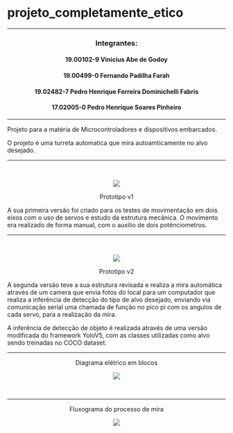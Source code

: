 <h1>projeto_completamente_etico</h1>

<hr>
<h3 align="center">Integrantes:</h3>

<h4 align="center">19.00102-9 Vinicius Abe de Godoy </h4>
<h4 align="center">19.00499-0 Fernando Padilha Farah </h4>
<h4 align="center">19.02482-7 Pedro Henrique Ferreira Dominichelli Fabris</h4>
<h4 align="center">17.02005-0 Pedro Henrique Soares Pinheiro</h4>

<hr>

Projeto para a matéria de Microcontroladores e dispositivos embarcados.

O projeto é uma turreta automatica que mira autoamticamente no alvo desejado.

<hr><br>
<p align="center"><img src="https://media0.giphy.com/media/2EsTvCgsu7f8elN6Vw/giphy.gif?cid=790b761184322891491c7c6e40043d4a1727378b0ed920b8&rid=giphy.gif&ct=g" align="center"></p>
<p align="center">Prototipo v1</p>

A sua primeira versão foi criado para os testes de movimentação em dois eixos com o uso de servos e estudo da estrutura mecânica.
O movimento era realizado de forma manual, com o auxilio de dois potênciometros.



<hr><br>
<p align="center"><img src="https://media0.giphy.com/media/2EsTvCgsu7f8elN6Vw/giphy.gif?cid=790b761184322891491c7c6e40043d4a1727378b0ed920b8&rid=giphy.gif&ct=g" align="center"></p>
<p align="center">Prototipo v2</p>

A segunda versão teve a sua estrutura revisada e realiza a mira automática através de um camera que envia fotos do local para 
um computador que realiza a inferência de detecção do tipo de alvo desejado, enviando via comunicação serial uma chamada de função
no pico pi com os angulos de cada servo, para a realização da mira.

A inferência de detecção de objeto é realizada através de uma versão modificada do framework YoloV5, com as classes utilizadas como
alvo sendo treinadas no COCO dataset.

<hr>
<p align="center"> Diagrama elétrico em blocos</p>
<p align="center"><img src="https://i.imgur.com/ngjK5ji.jpg" align="center"></p>
<br>
<hr>
<p align="center"> Fluxograma do processo de mira</p>
<p align="center"><img src="https://i.imgur.com/i3mpWe8.jpg" align="center"></p>
